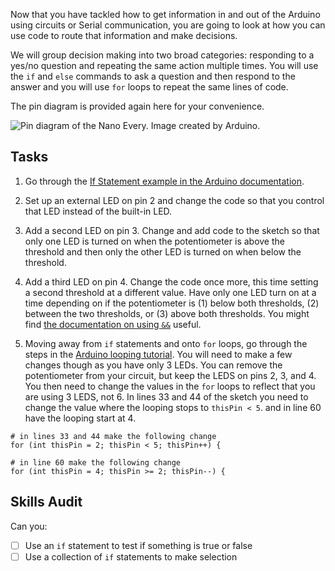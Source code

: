 Now that you have tackled how to get information in and out of the Arduino using circuits or Serial communication, you are going to look at how you can use code to route that information and make decisions.

We will group decision making into two broad categories: responding to a yes/no question and repeating the same action multiple times. You will use the `if` and `else` commands to ask a question and then respond to the answer and you will use `for` loops to repeat the same lines of code.

The pin diagram is provided again here for your convenience.

![Pin diagram of the Nano Every. Image created by Arduino.](https://docs.arduino.cc/static/90c04d4cfb88446cafa299787bf06056/ABX00028-pinout.png "Nano Every Pin Diagram")



## Tasks
1. Go through the [If Statement example in the Arduino documentation](https://docs.arduino.cc/built-in-examples/control-structures/ifStatementConditional).

2. Set up an external LED on pin 2 and change the code so that you control that LED instead of the built-in LED.

3. Add a second LED on pin 3. Change and add code to the sketch so that only one LED is turned on when the potentiometer is above the threshold and then only the other LED is turned on when below the threshold.

4. Add a third LED on pin 4. Change the code once more, this time setting a second threshold at a different value. Have only one LED turn on at a time depending on if the potentiometer is (1) below both thresholds, (2) between the two thresholds, or (3) above both thresholds. You might find [the documentation on using `&&`](https://www.arduino.cc/reference/en/language/structure/boolean-operators/logicaland/) useful.

5. Moving away from `if` statements and onto `for` loops, go through the steps in the [Arduino looping tutorial](https://docs.arduino.cc/built-in-examples/control-structures/ForLoopIteration). You will need to make a few changes though as you have only 3 LEDs. You can remove the potentiometer from your circuit, but keep the LEDS on pins 2, 3, and 4. You then need to change the values in the `for` loops to reflect that you are using 3 LEDS, not 6. In lines 33 and 44 of the sketch you need to change the value where the looping stops to `thisPin < 5`. and in line 60 have the looping start at 4.

```
# in lines 33 and 44 make the following change
for (int thisPin = 2; thisPin < 5; thisPin++) {

# in line 60 make the following change
for (int thisPin = 4; thisPin >= 2; thisPin--) {
```

## Skills Audit
Can you:
- [ ] Use an `if` statement to test if something is true or false
- [ ] Use a collection of `if` statements to make selection
